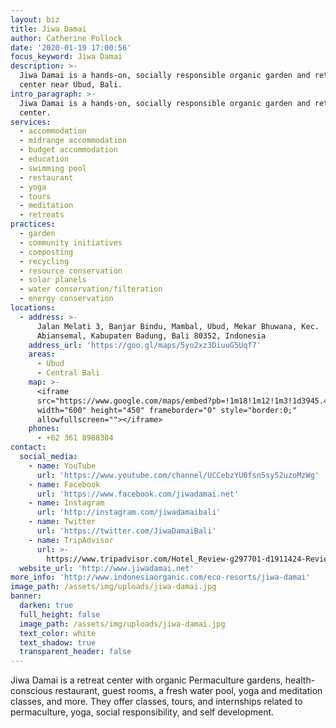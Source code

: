 ```yaml
---
layout: biz
title: Jiwa Damai
author: Catherine Pollock
date: '2020-01-19 17:00:56'
focus_keyword: Jiwa Damai
description: >-
  Jiwa Damai is a hands-on, socially responsible organic garden and retreat
  center near Ubud, Bali.
intro_paragraph: >-
  Jiwa Damai is a hands-on, socially responsible organic garden and retreat
  center.
services:
  - accommodation
  - midrange accommodation
  - budget accommodation
  - education
  - swimming pool
  - restaurant
  - yoga
  - tours
  - meditation
  - retreats
practices:
  - garden
  - community initiatives
  - composting
  - recycling
  - resource conservation
  - solar planels
  - water conservation/filteration
  - energy conservation
locations:
  - address: >-
      Jalan Melati 3, Banjar Bindu, Mambal, Ubud, Mekar Bhuwana, Kec.
      Abiansemal, Kabupaten Badung, Bali 80352, Indonesia
    address_url: 'https://goo.gl/maps/5yo2xz3DiuuG5Uqf7'
    areas:
      - Ubud
      - Central Bali
    map: >-
      <iframe
      src="https://www.google.com/maps/embed?pb=!1m18!1m12!1m3!1d3945.4934011445785!2d115.22994031545085!3d-8.548460993855109!2m3!1f0!2f0!3f0!3m2!1i1024!2i768!4f13.1!3m3!1m2!1s0x2dd23c5441379f9f%3A0xf45a67d5063487c3!2sJiwa%20Damai%20Organic%20Garden%20%26%20Retreat%20Center!5e0!3m2!1sen!2ses!4v1579450494379!5m2!1sen!2ses"
      width="600" height="450" frameborder="0" style="border:0;"
      allowfullscreen=""></iframe>
    phones:
      - +62 361 8988384
contact:
  social_media:
    - name: YouTube
      url: 'https://www.youtube.com/channel/UCCebzYU0fsn5sy52uzoMzWg'
    - name: Facebook
      url: 'https://www.facebook.com/jiwadamai.net'
    - name: Instagram
      url: 'http://instagram.com/jiwadamaibali'
    - name: Twitter
      url: 'https://twitter.com/JiwaDamaiBali'
    - name: TripAdvisor
      url: >-
        https://www.tripadvisor.com/Hotel_Review-g297701-d1911424-Reviews-Jiwa_Damai_Organic_Garden_Retreat-Ubud_Gianyar_Regency_Bali.html
  website_url: 'http://www.jiwadamai.net'
more_info: 'http://www.indonesiaorganic.com/eco-resorts/jiwa-damai'
image_path: /assets/img/uploads/jiwa-damai.jpg
banner:
  darken: true
  full_height: false
  image_path: /assets/img/uploads/jiwa-damai.jpg
  text_color: white
  text_shadow: true
  transparent_header: false
---
```

Jiwa Damai is a retreat center with organic Permaculture gardens, health-conscious restaurant, guest rooms, a fresh water pool, yoga and meditation classes, and more. They offer classes, tours, and internships related to permaculture, yoga, social responsibility, and self development.
